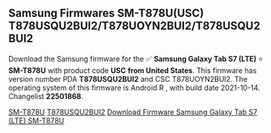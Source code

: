 <h2>Samsung Firmwares SM-T878U(USC) T878USQU2BUI2/T878UOYN2BUI2/T878USQU2BUI2</h2>
Download the Samsung firmware for the ✅ <strong>Samsung Galaxy Tab S7 (LTE) </strong> ⭐ <strong>SM-T878U</strong> with product code <strong>USC</strong> <strong> from United States</strong>. This firmware has version number PDA <strong>T878USQU2BUI2</strong> and CSC T878UOYN2BUI2. The operating system of this firmware is Android R , with build date 2021-10-14. Changelist <strong>22501868</strong>.


[SM-T878U](https://samfirm.shop/samsung/model/SM-T878U)
[T878USQU2BUI2](https://samfirm.shop/samsung/pda/T878USQU2BUI2)
[Download Firmware Samsung Galaxy Tab S7 (LTE) SM-T878U](https://samfirm.shop/samsung/firmware/465175)
